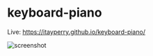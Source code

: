 # keyboard-piano
Live: https://itayperry.github.io/keyboard-piano/

![screenshot](https://user-images.githubusercontent.com/37377389/55282535-8549a600-5356-11e9-829d-4d688c2a168b.PNG)
